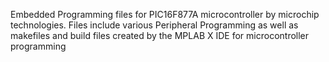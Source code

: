 Embedded Programming files for PIC16F877A microcontroller by microchip technologies. 
Files include various Peripheral Programming as well as makefiles and build files created by the MPLAB X IDE for microcontroller programming
